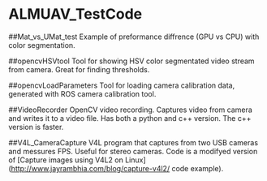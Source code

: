 # ALMUAV_TestCode

##Mat_vs_UMat_test
Example of preformance diffrence (GPU vs CPU) with color segmentation.

##opencvHSVtool
Tool for showing HSV color segmentated video stream from camera. Great for finding thresholds.

##opencvLoadParameters
Tool for loading camera calibration data, generated with ROS camera calibration tool.

##VideoRecorder
OpenCV video recording. Captures video from camera and writes it to a video file. Has both a python and c++ version. The c++ version is faster.

##V4L_CameraCapture
V4L program that captures from two USB cameras and messures FPS. Useful for stereo cameras. Code is a modifyed version of [Capture images using V4L2 on Linux](http://www.jayrambhia.com/blog/capture-v4l2/ code example).

